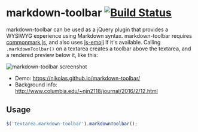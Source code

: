 # markdown-toolbar [![Build Status](https://travis-ci.org/nikolas/markdown-toolbar.svg?branch=master)](https://travis-ci.org/nikolas/markdown-toolbar)

markdown-toolbar can be used as a jQuery plugin that provides a WYSIWYG experience using Markdown syntax. markdown-toolbar requires [commonmark.js](https://github.com/jgm/commonmark.js), and also uses [js-emoji](https://github.com/iamcal/js-emoji) if it's available. Calling `.markdownToolbar()` on a textarea creates a toolbar above the textarea, and a rendered preview below it, like this:

![markdown-toolbar screenshot](http://www.columbia.edu/~njn2118/journal/img/markdown-toolbar.png)

* Demo: https://nikolas.github.io/markdown-toolbar/
* Background info: http://www.columbia.edu/~njn2118/journal/2016/2/12.html

## Usage

```js
$('textarea.markdown-toolbar').markdownToolbar();
```
